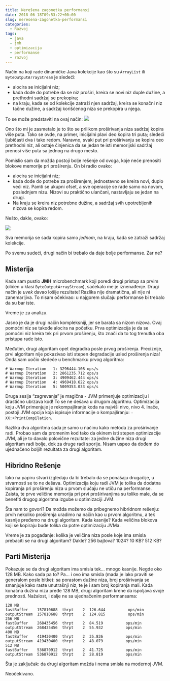 ```yaml
---
title: Nerešena zagonetka performansi
date: 2018-06-18T09:53:22+00:00
slug: neresena-zagonetka-performansi
categories:
  - Razvoj
tags:
  - java
  - jmh
  - optimizacija
  - performanse
  - razvoj
---
```


Način na koji rade dinamičke Java kolekcije kao što su `ArrayList` ili `ByteOutputArrayStream` je sledeći:

  + alocira se inicijalni niz;
  + kada dođe do potrebe da se niz proširi, kreira se novi niz duple dužine, a prethodni sadržaj se prekopira;
  + na kraju, kada se od kolekcije zatraži njen sadržaj, kreira se konačni niz tačne dužine, a sadržaj korišćenog niza se prekopira u njega.

To se može predstaviti na ovaj način: ![](/gfx/niz1.jpg)

Ono što mi je zasmetalo je to što se prilikom proširivanja niza sadržaj kopira više puta. Tako se ovde, na primer, inicijalni plavi deo kopira tri puta; sledeći ljubičasti dva i tako redom. Naravno, svaki put pri proširivanju se kopira ceo prethodni niz, ali ostaje činjenica da se jedan te isti memorijski sadržaj prenosi više puta sa jednog na drugo mesto.

Pomislio sam da možda postoji bolje rešenje od ovoga, koje neće prenositi blokove memorije pri proširenju. On bi radio ovako:

  + alocira se inicijalni niz;
  + kada dođe do potrebe za proširenjem, jednostavno se kreira novi, duplo veći niz. Pamti se ukupni ofset, a sve operacije se rade samo na novom, poslednjem nizu. Nizovi su praktično ulančani, nastavljaju se jedan na drugi.
  + Na kraju se kreira niz potrebne dužine, a sadržaj svih upotrebljenih nizova se kopira redom.

Nešto, dakle, ovako:

![](/gfx/niz2.jpg)

Sva memorija se sada kopira samo _jednom_, na kraju, kada se zatraži sadržaj kolekcije.

Po svemu sudeći, drugi način bi trebalo da daje bolje performanse. Zar ne?

## Misterija

Kada sam pustio **JMH** microbenchmark koji poredi drugi pristup sa prvim (oličen u klasi `ByteOutputArrayStream`), sačekalo me je iznenađenje. Drugi način je _uvek_ davao lošije rezultate! Razlika nije dramatična, ali nije ni zanemarljiva. To nisam očekivao: u najgorem slučaju performanse bi trebalo da su bar iste.

Vreme je za analizu.

Jasno je da je drugi način kompleksniji, jer se barata sa nizom nizova. Ovaj pomoćni niz se takođe alocira na početku. Prva optimizacija je da se pomoćni niz kreira tek pri prvom proširenju, što znači da to tog trenutka oba pristupa rade isto.

Međutim, drugi algoritam opet degradira posle prvog proširenja. Preciznije, prvi algoritam nije pokazivao isti stepen degradacije usled proširenja niza! Onda sam uočio sledeće u benchmarku prvog algoritma:

    # Warmup Iteration   1: 3296444.108 ops/s
    # Warmup Iteration   2: 2861235.712 ops/s
    # Warmup Iteration   3: 4909462.444 ops/s
    # Warmup Iteration   4: 4969418.622 ops/s
    # Warmup Iteration   5: 5009353.033 ops/s


Druga sesija “zagrevanja” je magična - JVM primenjuje optimizaciju i drastično ubrzava kod! To se ne dešava u drugom algoritmu. Optimizacija koju JVM primenjuje je rekompajliranje koda na najviši nivo, nivo 4. Inače, postoji JVM opcija koja ispisuje informacije o kompajliranju: `-XX:+PrintCompilation`.

Razlika dva algoritma sada je samo u načinu kako metoda za proširivanje radi. Probao sam da promenim kod tako da okinem isti stepen optimizacije JVM, ali je to davalo polovične rezultate: za jedne dužine niza drugi algoritam radi bolje, dok za druge radi sporije. Nisam uspeo da dođem do ujednačeno boljih rezultata za drugi algoritam.

## Hibridno Rešenje

Iako na papiru stvari izgledaju da bi trebalo da se ponašaju drugačije, u stvarnosti se to ne dešava. Optimizacija koju radi JVM je tolika da dodatna kopiranja pri proširenju niza u prvom slučaju ne utiču na performanse. Zaista, te prve veličine memorija pri prvi proširivanjima su toliko male, da se benefiti drugog algoritma izgube u optimizaciji JVM.

Šta nam to govori? Da možda možemo da pribegnemo hibridnom rešenju: prvih nekoliko proširenja uradimo na način kao u prvom algoritmu, a tek kasnije pređemo na drugi algoritam. Kada kasnije? Kada veličina blokova koji se kopiraju bude tolika da potre optimizaciju JVMa.

Vreme je za pogađanje: kolika je veličina niza posle koje ima smisla prebaciti se na drugi algoritam? Dakle? 256 bajtova? 1024? 10 KB? 512 KB?

## Parti Misterija

Pokazuje se da drugi algoritam ima smisla tek... mnogo kasnije. Negde oko 128 MB. Kako sada pa to? Pa... i ovo ima smisla (mada je lako praviti se generalom posle bitke): sa porastom dužine niza, broj proširivanja se smanjuje kako raste unutrašnji niz, te je i sam broj kopiranja mali. Kada konačna dužina niza pređe 128 MB, drugi algoritam krene da ispoljava svoje prednosti. Nažalost, i dalje ne sa ujednačenim performansama:

    128 MB
    fastBuffer    157810688  thrpt    2  126.644          ops/min
    outputStream  157810688  thrpt    2  124.815          ops/min
    256 MB
    fastBuffer    268435456  thrpt    2  84.519          ops/min
    outputStream  268435456  thrpt    2  55.932          ops/min
    400 MB
    fastBuffer    419430400  thrpt    2  35.836          ops/min
    outputStream  419430400  thrpt    2  48.079          ops/min
    512 MB
    fastBuffer    536870912  thrpt    2  41.725          ops/min
    outputStream  536870912  thrpt    2  28.819          ops/min


Šta je zaključak: da drugi algoritam možda i nema smisla na modernoj JVM.

Neočekivano.